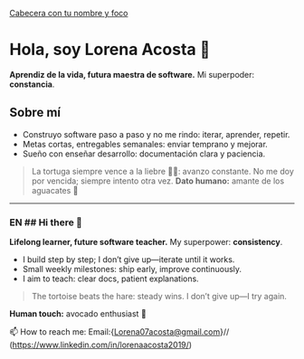 [Cabecera con tu nombre y foco](assets/header.png)


# Hola, soy Lorena Acosta 👋
**Aprendiz de la vida, futura maestra de software.** Mi superpoder: **constancia**.

## Sobre mí
- Construyo software paso a paso y no me rindo: iterar, aprender, repetir.
- Metas cortas, entregables semanales: enviar temprano y mejorar.
- Sueño con enseñar desarrollo: documentación clara y paciencia.

> La tortuga siempre vence a la liebre 💪🐢: avanzo constante. No me doy por vencida; siempre intento otra vez.
**Dato humano:** amante de los aguacates 🥑

---

### EN ## Hi there 👋
**Lifelong learner, future software teacher.** My superpower: **consistency**.

- I build step by step; I don’t give up—iterate until it works.
- Small weekly milestones: ship early, improve continuously.
- I aim to teach: clear docs, patient explanations.

> The tortoise beats the hare: steady wins. I don’t give up—I try again.

**Human touch:** avocado enthusiast 🥑

📫 How to reach me: Email:{Lorena07acosta@gmail.com}// (https://www.linkedin.com/in/lorenaacosta2019/) 

<!--
**Lavacosta92/Lavacosta92** is a ✨ _special_ ✨ repository because its `README.md` (this file) appears on your GitHub profile.

Here are some ideas to get you started:

- 🔭 I’m currently working on ...
- 🌱 I’m currently learning ...
- 👯 I’m looking to collaborate on ...
- 🤔 I’m looking for help with ...
- 💬 Ask me about ...
- 
- 😄 Pronouns: ...
- ⚡ Fun fact: ...
-->
